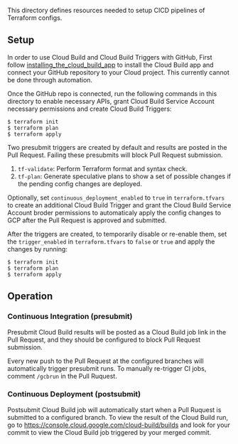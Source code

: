 This directory defines resources needed to setup CICD pipelines of Terraform
configs.

## Setup

In order to use Cloud Build and Cloud Build Triggers with GitHub, First follow
[installing_the_cloud_build_app](https://cloud.google.com/cloud-build/docs/automating-builds/create-github-app-triggers#installing_the_cloud_build_app)
to install the Cloud Build app and connect your GitHub repository to your Cloud
project. This currently cannot be done through automation.

Once the GitHub repo is connected, run the following commands in this directory
to enable necessary APIs, grant Cloud Build Service Account necessary
permissions and create Cloud Build Triggers:

```
$ terraform init
$ terraform plan
$ terraform apply
```

Two presubmit triggers are created by default and results are posted in the Pull
Request. Failing these presubmits will block Pull Request submission.

1.  `tf-validate`: Perform Terraform format and syntax check.
1.  `tf-plan`: Generate speculative plans to show a set of possible changes if
    the pending config changes are deployed.

Optionally, set `continuous_deployment_enabled` to `true` in `terraform.tfvars`
to create an additional Cloud Build Trigger and grant the Cloud Build Service
Account broder permissions to automaticaly apply the config changes to GCP after
the Pull Request is approved and submitted.

After the triggers are created, to temporarily disable or re-enable them, set
the `trigger_enabled` in `terraform.tfvars` to `false` or `true` and apply the
changes by running:

```
$ terraform init
$ terraform plan
$ terraform apply
```

## Operation

### Continuous Integration (presubmit)

Presubmit Cloud Build results will be posted as a Cloud Build job link in the
Pull Request, and they should be configured to block Pull Request submission.

Every new push to the Pull Request at the configured branches will automatically
trigger presubmit runs. To manually re-trigger CI jobs, comment `/gcbrun` in the
Pull Ruquest.

### Continuous Deployment (postsubmit)

Postsubmit Cloud Build job will automatically start when a Pull Ruquest is
submitted to a configured branch. To view the result of the Cloud Build run, go
to https://console.cloud.google.com/cloud-build/builds and look for your commit
to view the Cloud Build job triggered by your merged commit.
